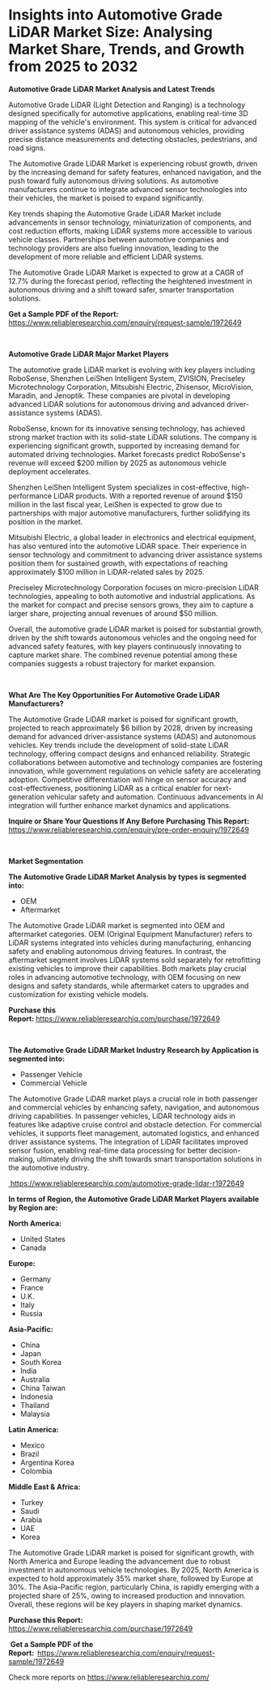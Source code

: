 <p><h1>Insights into Automotive Grade LiDAR Market Size: Analysing Market Share, Trends, and Growth from 2025 to 2032</h1></p><p><strong>Automotive Grade LiDAR Market Analysis and Latest Trends</strong></p>
<p><p>Automotive Grade LiDAR (Light Detection and Ranging) is a technology designed specifically for automotive applications, enabling real-time 3D mapping of the vehicle's environment. This system is critical for advanced driver assistance systems (ADAS) and autonomous vehicles, providing precise distance measurements and detecting obstacles, pedestrians, and road signs. </p><p>The Automotive Grade LiDAR Market is experiencing robust growth, driven by the increasing demand for safety features, enhanced navigation, and the push toward fully autonomous driving solutions. As automotive manufacturers continue to integrate advanced sensor technologies into their vehicles, the market is poised to expand significantly. </p><p>Key trends shaping the Automotive Grade LiDAR Market include advancements in sensor technology, miniaturization of components, and cost reduction efforts, making LiDAR systems more accessible to various vehicle classes. Partnerships between automotive companies and technology providers are also fueling innovation, leading to the development of more reliable and efficient LiDAR systems. </p><p>The Automotive Grade LiDAR Market is expected to grow at a CAGR of 12.7% during the forecast period, reflecting the heightened investment in autonomous driving and a shift toward safer, smarter transportation solutions.</p></p>
<p><strong>Get a Sample PDF of the Report:&nbsp;</strong> <a href="https://www.reliableresearchiq.com/enquiry/request-sample/1972649?utm_campaign=2243&utm_medium=2&utm_source=Github&utm_content=ia&utm_term=13022025&utm_id=automotive-grade-lidar">https://www.reliableresearchiq.com/enquiry/request-sample/1972649</a></p>
<p>&nbsp;</p>
<p><strong>Automotive Grade LiDAR Major Market Players</strong></p>
<p><p>The automotive grade LiDAR market is evolving with key players including RoboSense, Shenzhen LeiShen Intelligent System, ZVISION, Preciseley Microtechnology Corporation, Mitsubishi Electric, Zhisensor, MicroVision, Maradin, and Jenoptik. These companies are pivotal in developing advanced LiDAR solutions for autonomous driving and advanced driver-assistance systems (ADAS).</p><p>RoboSense, known for its innovative sensing technology, has achieved strong market traction with its solid-state LiDAR solutions. The company is experiencing significant growth, supported by increasing demand for automated driving technologies. Market forecasts predict RoboSense's revenue will exceed $200 million by 2025 as autonomous vehicle deployment accelerates.</p><p>Shenzhen LeiShen Intelligent System specializes in cost-effective, high-performance LiDAR products. With a reported revenue of around $150 million in the last fiscal year, LeiShen is expected to grow due to partnerships with major automotive manufacturers, further solidifying its position in the market.</p><p>Mitsubishi Electric, a global leader in electronics and electrical equipment, has also ventured into the automotive LiDAR space. Their experience in sensor technology and commitment to advancing driver assistance systems position them for sustained growth, with expectations of reaching approximately $100 million in LiDAR-related sales by 2025.</p><p>Preciseley Microtechnology Corporation focuses on micro-precision LiDAR technologies, appealing to both automotive and industrial applications. As the market for compact and precise sensors grows, they aim to capture a larger share, projecting annual revenues of around $50 million.</p><p>Overall, the automotive grade LiDAR market is poised for substantial growth, driven by the shift towards autonomous vehicles and the ongoing need for advanced safety features, with key players continuously innovating to capture market share. The combined revenue potential among these companies suggests a robust trajectory for market expansion.</p></p>
<p>&nbsp;</p>
<p><strong>What Are The Key Opportunities For Automotive Grade LiDAR Manufacturers?</strong></p>
<p><p>The Automotive Grade LiDAR market is poised for significant growth, projected to reach approximately $6 billion by 2028, driven by increasing demand for advanced driver-assistance systems (ADAS) and autonomous vehicles. Key trends include the development of solid-state LiDAR technology, offering compact designs and enhanced reliability. Strategic collaborations between automotive and technology companies are fostering innovation, while government regulations on vehicle safety are accelerating adoption. Competitive differentiation will hinge on sensor accuracy and cost-effectiveness, positioning LiDAR as a critical enabler for next-generation vehicular safety and automation. Continuous advancements in AI integration will further enhance market dynamics and applications.</p></p>
<p><strong>Inquire or Share Your Questions If Any Before Purchasing This Report:</strong> <a href="https://www.reliableresearchiq.com/enquiry/pre-order-enquiry/1972649?utm_campaign=2243&utm_medium=2&utm_source=Github&utm_content=ia&utm_term=13022025&utm_id=automotive-grade-lidar">https://www.reliableresearchiq.com/enquiry/pre-order-enquiry/1972649</a></p>
<p>&nbsp;</p>
<p><strong>Market Segmentation</strong></p>
<p><strong>The Automotive Grade LiDAR Market Analysis by types is segmented into:</strong></p>
<p><ul><li>OEM</li><li>Aftermarket</li></ul></p>
<p><p>The Automotive Grade LiDAR market is segmented into OEM and aftermarket categories. OEM (Original Equipment Manufacturer) refers to LiDAR systems integrated into vehicles during manufacturing, enhancing safety and enabling autonomous driving features. In contrast, the aftermarket segment involves LiDAR systems sold separately for retrofitting existing vehicles to improve their capabilities. Both markets play crucial roles in advancing automotive technology, with OEM focusing on new designs and safety standards, while aftermarket caters to upgrades and customization for existing vehicle models.</p></p>
<p><strong>Purchase this Report:&nbsp;</strong><a href="https://www.reliableresearchiq.com/purchase/1972649?utm_campaign=2243&utm_medium=2&utm_source=Github&utm_content=ia&utm_term=13022025&utm_id=automotive-grade-lidar">https://www.reliableresearchiq.com/purchase/1972649</a></p>
<p>&nbsp;</p>
<p><strong>The Automotive Grade LiDAR Market Industry Research by Application is segmented into:</strong></p>
<p><ul><li>Passenger Vehicle</li><li>Commercial Vehicle</li></ul></p>
<p><p>The Automotive Grade LiDAR market plays a crucial role in both passenger and commercial vehicles by enhancing safety, navigation, and autonomous driving capabilities. In passenger vehicles, LiDAR technology aids in features like adaptive cruise control and obstacle detection. For commercial vehicles, it supports fleet management, automated logistics, and enhanced driver assistance systems. The integration of LiDAR facilitates improved sensor fusion, enabling real-time data processing for better decision-making, ultimately driving the shift towards smart transportation solutions in the automotive industry.</p></p>
<p><a href="https://www.reliableresearchiq.com/automotive-grade-lidar-r1972649?utm_campaign=2243&utm_medium=2&utm_source=Github&utm_content=ia&utm_term=13022025&utm_id=automotive-grade-lidar">&nbsp;https://www.reliableresearchiq.com/automotive-grade-lidar-r1972649</a></p>
<p><strong>In terms of Region, the Automotive Grade LiDAR Market Players available by Region are:</strong></p>
<p>
    <p> <strong> North America: </strong>
        <ul>
            <li>United States</li>
            <li>Canada</li>
        </ul>
        </p> 
    <p> <strong> Europe: </strong>
        <ul>
            <li>Germany</li>
            <li>France</li>
            <li>U.K.</li>
            <li>Italy</li>
            <li>Russia</li>
        </ul>
        </p> 
    <p> <strong> Asia-Pacific: </strong>
        <ul>
            <li>China</li>
            <li>Japan</li>
            <li>South Korea</li>
            <li>India</li>
            <li>Australia</li>
            <li>China Taiwan</li>
            <li>Indonesia</li>
            <li>Thailand</li>
            <li>Malaysia</li>
        </ul>
        </p> 
    <p> <strong> Latin America: </strong>
        <ul>
            <li>Mexico</li>
            <li>Brazil</li>
            <li>Argentina Korea</li>
            <li>Colombia</li>
        </ul>
        </p> 
    <p> <strong> Middle East & Africa: </strong>
        <ul>
            <li>Turkey</li>
            <li>Saudi</li>
            <li>Arabia</li>
            <li>UAE</li>
            <li>Korea</li>
        </ul>
    </p>
    </p>
<p><p>The Automotive Grade LiDAR market is poised for significant growth, with North America and Europe leading the advancement due to robust investment in autonomous vehicle technologies. By 2025, North America is expected to hold approximately 35% market share, followed by Europe at 30%. The Asia-Pacific region, particularly China, is rapidly emerging with a projected share of 25%, owing to increased production and innovation. Overall, these regions will be key players in shaping market dynamics.</p></p>
<p><strong>Purchase this Report: </strong><a href="https://www.reliableresearchiq.com/purchase/1972649?utm_campaign=2243&utm_medium=2&utm_source=Github&utm_content=ia&utm_term=13022025&utm_id=automotive-grade-lidar">https://www.reliableresearchiq.com/purchase/1972649</a></p>
<p>&nbsp;<strong>Get a Sample PDF of the Report:&nbsp;&nbsp;</strong><a href="https://www.reliableresearchiq.com/enquiry/request-sample/1972649?utm_campaign=2243&utm_medium=2&utm_source=Github&utm_content=ia&utm_term=13022025&utm_id=automotive-grade-lidar">https://www.reliableresearchiq.com/enquiry/request-sample/1972649</a></p>
<p><strong></strong></p>
<p>Check more reports on <a href="https://www.reliableresearchiq.com/?utm_campaign=2243&utm_medium=2&utm_source=Github&utm_content=ia&utm_term=13022025&utm_id=automotive-grade-lidar">https://www.reliableresearchiq.com/</a></p>